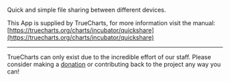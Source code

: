 Quick and simple file sharing between different devices.

This App is supplied by TrueCharts, for more information visit the manual: [https://truecharts.org/charts/incubator/quickshare](https://truecharts.org/charts/incubator/quickshare)

---

TrueCharts can only exist due to the incredible effort of our staff.
Please consider making a [donation](https://truecharts.org/sponsor) or contributing back to the project any way you can!

